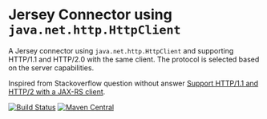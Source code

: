 # Jersey Connector using `java.net.http.HttpClient`
A Jersey connector using `java.net.http.HttpClient` and supporting HTTP/1.1 and HTTP/2.0 with the same client. The protocol is selected based on the server capabilities.

Inspired from Stackoverflow question without answer [Support HTTP/1.1 and HTTP/2 with a JAX-RS client](https://stackoverflow.com/questions/42348041/support-http-1-1-and-http-2-with-a-jax-rs-client).

[![Build Status](https://travis-ci.com/nhenneaux/jersey-httpclient-connector.svg?branch=master)](https://travis-ci.com/nhenneaux/jersey-httpclient-connector)
[![Maven Central](https://maven-badges.herokuapp.com/maven-central/com.github.nhenneaux.resilienthttpclient/jersey-httpclient-connector/badge.svg)](https://maven-badges.herokuapp.com/maven-central/com.github.nhenneaux.resilienthttpclient/jersey-httpclient-connector)
